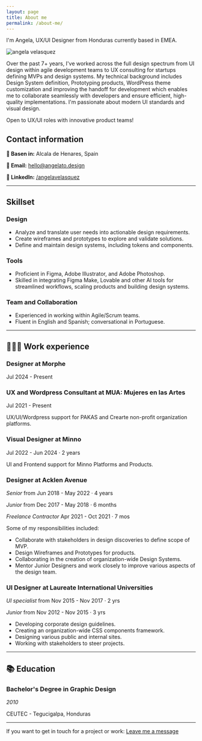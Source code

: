 ```yaml
---
layout: page
title: About me
permalink: /about-me/
---
```

I'm Angela, UX/UI Designer from Honduras currently based in EMEA.

![angela velasquez](../images/img-angela-landscape.png)


Over the past 7+ years, I've worked across the full design spectrum from UI design within agile development teams to UX consulting for startups defining MVPs and design systems. My technical background includes Design System definition, Prototyping products, WordPress theme customization and improving the handoff for development which enables me to collaborate seamlessly with developers and ensure efficient, high-quality implementations.
I'm passionate about modern UI standards and visual design.

Open to UX/UI roles with innovative product teams!

## Contact information

**📍 Basen in:** Alcala de Henares, Spain

**📧 Email:** [hello@angelato.design](mailto:hello@angelato.design)

**🔗 LinkedIn:** [/angelavelasquez](https://www.linkedin.com/in/angelavelasquez/)

---

## Skillset 

### Design

- Analyze and translate user needs into actionable design requirements.
- Create wireframes and prototypes to explore and validate solutions.
- Define and maintain design systems, including tokens and components.

### Tools

- Proficient in Figma, Adobe Illustrator, and Adobe Photoshop.
- Skilled in integrating Figma Make, Lovable and other AI tools for streamlined workflows, scaling products and building design systems.

### Team and Collaboration

- Experienced in working within Agile/Scrum teams.
- Fluent in English and Spanish; conversational in Portuguese.



---

## **👩🏻‍💻** Work experience

### Designer at Morphe

Jul 2024 - Present 

### **UX and Wordpress Consultant at MUA: Mujeres en las Artes**

Jul 2021 - Present 

UX/UI/Wordpress support for PAKAS and Crearte non-profit organization platforms.

### Visual Designer at Minno

Jul 2022 - Jun 2024 · 2 years

UI and Frontend support for Minno Platforms and Products.

### Designer at Acklen Avenue

_Senior_ from Jun 2018 - May 2022 · 4 years

_Junior_ from Dec 2017 - May 2018 · 6 months

_Freelance Contractor_ Apr 2021 - Oct 2021 · 7 mos 

Some of my responsibilities included:

- Collaborate with stakeholders in design discoveries to define scope of MVP.
- Design Wireframes and Prototypes for products.
- Collaborating in the creation of organization-wide Design Systems.
- Mentor Junior Designers and work closely to improve various aspects of the design team.


### UI Designer at Laureate International Universities

_UI specialist_ from Nov 2015 - Nov 2017 · 2 yrs

_Junior_ from Nov 2012 - Nov 2015 · 3 yrs

- Developing corporate design guidelines.
- Creating an organization-wide CSS components framework.
- Designing various public and internal sites.
- Working with stakeholders to steer projects.


---

## 📚 Education

### **Bachelor's Degree in Graphic Design**

*2010* 

CEUTEC - Tegucigalpa, Honduras

---

If you want to get in touch for a project or work:
[Leave me a message](https://angelato.design/#CONTACT)
